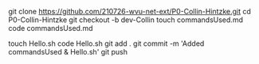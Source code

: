 git clone https://github.com/210726-wvu-net-ext/P0-Collin-Hintzke.git
cd P0-Collin-Hintzke
git checkout -b dev-Collin
touch commandsUsed.md
code commandsUsed.md

touch Hello.sh
code Hello.sh
git add .
git commit -m 'Added commandsUsed & Hello.sh'
git push